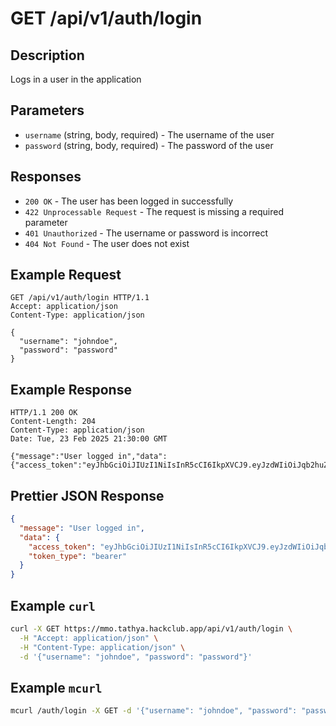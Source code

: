 # GET /api/v1/auth/login

## Description
Logs in a user in the application

## Parameters

- `username` (string, body, required) - The username of the user
- `password` (string, body, required) - The password of the user

## Responses

- `200 OK` - The user has been logged in successfully 
- `422 Unprocessable Request` - The request is missing a required parameter
- `401 Unauthorized` - The username or password is incorrect
- `404 Not Found` - The user does not exist

## Example Request
```http
GET /api/v1/auth/login HTTP/1.1
Accept: application/json
Content-Type: application/json

{
  "username": "johndoe",
  "password": "password"
}
```

## Example Response

```http
HTTP/1.1 200 OK
Content-Length: 204 
Content-Type: application/json
Date: Tue, 23 Feb 2025 21:30:00 GMT

{"message":"User logged in","data":{"access_token":"eyJhbGciOiJIUzI1NiIsInR5cCI6IkpXVCJ9.eyJzdWIiOiJqb2huZG9lIiwiZXhwIjoxNzQwNjQ2NzE1fQ.nW9zfG2hDbOKN0Knaw4oyf4nczhLHfJjQhO7AFB04Lc","token_type":"bearer"}}
```

## Prettier JSON Response
```json
{
  "message": "User logged in",
  "data": {
    "access_token": "eyJhbGciOiJIUzI1NiIsInR5cCI6IkpXVCJ9.eyJzdWIiOiJqb2huZG9lIiwiZXhwIjoxNzQwNjQ2NzE1fQ.nW9zfG2hDbOKN0Knaw4oyf4nczhLHfJjQhO7AFB04Lc",
    "token_type": "bearer"
  }
}
```

## Example `curl`

```bash
curl -X GET https://mmo.tathya.hackclub.app/api/v1/auth/login \
  -H "Accept: application/json" \
  -H "Content-Type: application/json" \
  -d '{"username": "johndoe", "password": "password"}'
```

## Example `mcurl`
```bash
mcurl /auth/login -X GET -d '{"username": "johndoe", "password": "password"}'
```
